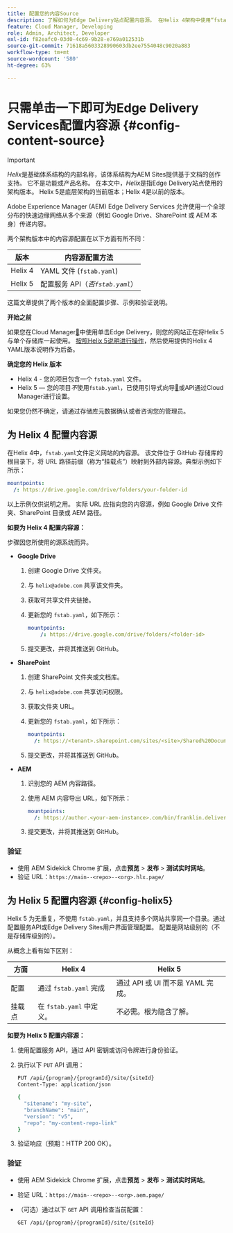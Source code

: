 ```yaml
---
title: 配置您的内容Source
description: 了解如何为Edge Delivery站点配置内容源。 在Helix 4架构中使用“fstab.yaml”，或者在Helix 5架构中使用Cloud Manager中的引导式向导（或配置服务API）。
feature: Cloud Manager, Developing
role: Admin, Architect, Developer
exl-id: f82eafc0-03d0-4c69-9b28-e769a012531b
source-git-commit: 71618a5603328990603db2ee7554048c9020a883
workflow-type: tm+mt
source-wordcount: '580'
ht-degree: 63%

---
```


# 只需单击一下即可为Edge Delivery Services配置内容源 {#config-content-source}

>[!IMPORTANT]
>
>*Helix*&#x200B;是基础体系结构的内部名称，该体系结构为AEM Sites提供基于文档的创作支持。 它不是功能或产品名称。 在本文中，*Helix*&#x200B;是指Edge Delivery站点使用的架构版本。 Helix 5是底层架构的当前版本；Helix 4是以前的版本。

Adobe Experience Manager (AEM) Edge Delivery Services 允许使用一个全球分布的快速边缘网络从多个来源（例如 Google Drive、SharePoint 或 AEM 本身）传递内容。

两个架构版本中的内容源配置在以下方面有所不同：

| 版本 | 内容源配置方法 |
| --- | --- |
| Helix 4 | YAML 文件 (`fstab.yaml`) |
| Helix 5 | 配置服务 API（*否`fstab.yaml`*） |

这篇文章提供了两个版本的全面配置步骤、示例和验证说明。

**开始之前**

如果您在Cloud Manager[&#128279;](/help/implementing/cloud-manager/edge-delivery/create-edge-delivery-site.md##one-click-edge-delivery-site)中使用单击Edge Delivery，则您的网站正在将Helix 5与单个存储库一起使用。 [按照Helix 5说明进行操作](#config-helix5)，然后使用提供的Helix 4 YAML版本说明作为后备。

**确定您的 Helix 版本**

* Helix 4 - 您的项目包含一个 `fstab.yaml` 文件。
* Helix 5 — 您的项目&#x200B;*不*&#x200B;使用`fstab.yaml`，已使用引导式向导[&#128279;](/help/implementing/cloud-manager/edge-delivery/add-edge-delivery-site.md)或API通过Cloud Manager进行设置。

如果您仍然不确定，请通过存储库元数据确认或者咨询您的管理员。

## 为 Helix 4 配置内容源

在Helix 4中，`fstab.yaml`文件定义网站的内容源。 该文件位于 GitHub 存储库的根目录下，将 URL 路径前缀（称为“挂载点”）映射到外部内容源。典型示例如下所示：

```yaml
mountpoints:
  /: https://drive.google.com/drive/folders/your-folder-id
```

以上示例仅供说明之用。 实际 URL 应指向您的内容源，例如 Google Drive 文件夹、SharePoint 目录或 AEM 路径。

**如要为 Helix 4 配置内容源：**

步骤因您所使用的源系统而异。

* **Google Drive**

   1. 创建 Google Drive 文件夹。
   1. 与 `helix@adobe.com` 共享该文件夹。
   1. 获取可共享文件夹链接。
   1. 更新您的 `fstab.yaml`，如下所示：

      ```yaml
      mountpoints: 
          /: https://drive.google.com/drive/folders/<folder-id>
      ```

   1. 提交更改，并将其推送到 GitHub。

* **SharePoint**

   1. 创建 SharePoint 文件夹或文档库。
   1. 与 `helix@adobe.com` 共享访问权限。
   1. 获取文件夹 URL。
   1. 更新您的 `fstab.yaml`，如下所示：

      ```yaml
      mountpoints:
        /: https://<tenant>.sharepoint.com/sites/<site>/Shared%20Documents/<folder>
      ```

   1. 提交更改，并将其推送到 GitHub。

* **AEM**

   1. 识别您的 AEM 内容路径。
   1. 使用 AEM 内容导出 URL，如下所示：

      ```yaml
      mountpoints:
        /: https://author.<your-aem-instance>.com/bin/franklin.delivery/<org>/<repo>/main
      ```

   1. 提交更改，并将其推送到 GitHub。

### 验证

* 使用 AEM Sidekick Chrome 扩展，点击&#x200B;**预览** > **发布** > **测试实时网站**。
* 验证 URL：`https://main--<repo>--<org>.hlx.page/`

## 为 Helix 5 配置内容源 {#config-helix5}

Helix 5 为无重复，不使用 `fstab.yaml`，并且支持多个网站共享同一个目录。通过配置服务API或Edge Delivery Sites用户界面管理配置。 配置是网站级别的（不是存储库级别的）。

从概念上看有如下区别：

| 方面 | Helix 4 | Helix 5 |
| --- | --- | --- |
| 配置 | 通过 `fstab.yaml` 完成 | 通过 API 或 UI 而不是 YAML 完成。 |
| 挂载点 | 在 `fstab.yaml` 中定义。 | 不必需。根为隐含了解。 |

**如要为 Helix 5 配置内容源：**

1. 使用配置服务 API，通过 API 密钥或访问令牌进行身份验证。
1. 执行以下 `PUT` API 调用：

   ```bash {.line-numbering}
   PUT /api/{program}/{programId}/site/{siteId}
   Content-Type: application/json
   
   {
     "sitename": "my-site",
     "branchName": "main",
     "version": "v5",
     "repo": "my-content-repo-link"
   }
   ```

1. 验证响应（预期：HTTP 200 OK）。

### 验证

* 使用 AEM Sidekick Chrome 扩展，点击&#x200B;**预览** > **发布** > **测试实时网站**。
* 验证 URL：`https://main--<repo>--<org>.aem.page/`
* （可选）通过以下 `GET` API 调用检查当前配置：

  ```bash
  GET /api/{program}/{programId}/site/{siteId}
  ```
